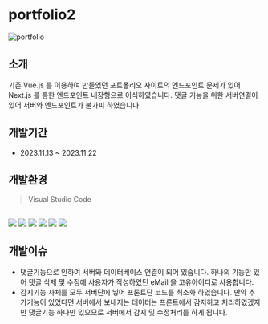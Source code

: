 # portfolio2

![portfolio](https://github.com/Sovidi/portfolio2/assets/133857264/e7ad4fa2-8bba-4396-9134-18834a225248)

## 소개

기존 Vue.js 를 이용하여 만들었던 포트폴리오 사이트의 엔드포인트 문제가 있어 Next.js 를 통한 엔드포인트 내장형으로 이식하였습니다.
댓글 기능을 위한 서버연결이 있어 서버와 엔드포인트가 불가피 하였습니다.

## 개발기간

- 2023.11.13 ~ 2023.11.22

## 개발환경
> Visual Studio Code

##
![](https://img.shields.io/badge/javascript-F7DF1E.svg?&style=for-the-badge&logo=javascript&logoColor=ffffff)
![](https://img.shields.io/badge/html5-E34F26.svg?&style=for-the-badge&logo=html5&logoColor=ffffff)
![](https://img.shields.io/badge/next.js-000000.svg?&style=for-the-badge&logo=nextdotjs&logoColor=ffffff)
![](https://img.shields.io/badge/sass-CC6699.svg?&style=for-the-badge&logo=sass&logoColor=ffffff)
![](https://img.shields.io/badge/express-000000.svg?&style=for-the-badge&logo=express&logoColor=ffffff)
![](https://img.shields.io/badge/mongodb-47A248.svg?&style=for-the-badge&logo=mongodb&logoColor=ffffff)


## 개발이슈
- 댓글기능으로 인하여 서버와 데이터베이스 연결이 되어 있습니다. 하나의 기능만 있어 댓글 삭제 및 수정에 사용자가 작성하였던 eMail 을 고유아이디로 사용합니다.
- 감지기능 자체를 모두 서버단에 넣어 프론트단 코드를 최소화 하였습니다. 만약 추가기능이 있었다면 서버에서 보내지는 데이터는 프론트에서 감지하고 처리하였겠지만 댓글기능 하나만 있으므로 서버에서 감지 및 수정처리를 하게 됩니다.
